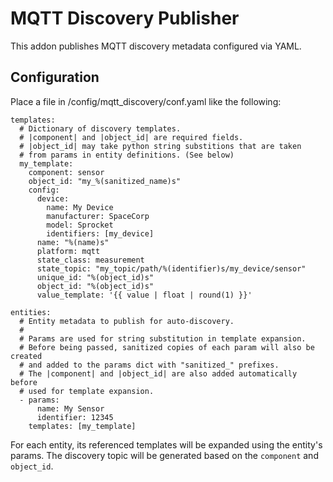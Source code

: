 # MQTT Discovery Publisher

This addon publishes MQTT discovery metadata configured via YAML.

## Configuration

Place a file in /config/mqtt_discovery/conf.yaml like the following:

```
templates:
  # Dictionary of discovery templates.
  # |component| and |object_id| are required fields.
  # |object_id| may take python string substitions that are taken
  # from params in entity definitions. (See below)
  my_template:
    component: sensor
    object_id: "my_%(sanitized_name)s"
    config:
      device:
        name: My Device
        manufacturer: SpaceCorp
        model: Sprocket
        identifiers: [my_device]
      name: "%(name)s"
      platform: mqtt
      state_class: measurement
      state_topic: "my_topic/path/%(identifier)s/my_device/sensor"
      unique_id: "%(object_id)s"
      object_id: "%(object_id)s"
      value_template: '{{ value | float | round(1) }}'

entities:
  # Entity metadata to publish for auto-discovery.
  #
  # Params are used for string substitution in template expansion.
  # Before being passed, sanitized copies of each param will also be created
  # and added to the params dict with "sanitized_" prefixes.
  # The |component| and |object_id| are also added automatically before
  # used for template expansion.
  - params:
      name: My Sensor
      identifier: 12345
    templates: [my_template]
```

For each entity, its referenced templates will be expanded using the entity's
params. The discovery topic will be generated based on the `component` and
`object_id`.
